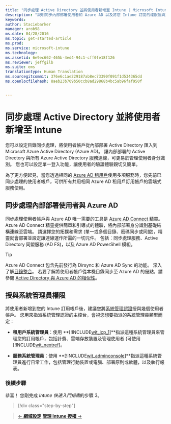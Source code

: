 ```yaml
---
title: "同步處理 Active Directory 並將使用者新增至 Intune | Microsoft Intune"
description: "說明同步內部部署使用者和 Azure AD 以及將您 Intune 訂閱的權限授與系統管理員"
keywords: 
author: Staciebarker
manager: arob98
ms.date: 04/28/2016
ms.topic: get-started-article
ms.prod: 
ms.service: microsoft-intune
ms.technology: 
ms.assetid: 6e9ec662-465b-4ed4-94c1-cff0fe18f126
ms.reviewer: jeffgilb
ms.suite: ems
translationtype: Human Translation
ms.sourcegitcommit: 376e6c1ae229187ab8ec73390f091f1d534365dd
ms.openlocfilehash: 8aeb23b709b50ccb8ad29868b4bc5ab96faf950f


---
```



# 同步處理 Active Directory 並將使用者新增至 Intune
您可以設定目錄同步處理，將使用者帳戶從內部部署 Active Directory 匯入到 Microsoft Azure Active Directory (Azure AD)。 讓內部部署的 Active Directory 與所有 Azure Active Directory 服務連線，可更易於管理使用者身分識別。 您也可以設定單一登入功能，讓使用者的驗證體驗親切又簡單。

為了更方便起見，當您透過相同的 [Azure AD 租用戶](http://technet.microsoft.com/library/jj573650.aspx#BKMK_WhatIsAnAzureADTenant)使用多項服務時，您先前已同步處理的使用者帳戶，可供所有共用相同 Azure AD 租用戶訂用帳戶的雲端式服務使用。

## 同步處理內部部署使用者與 Azure AD
同步處理使用者帳戶與 Azure AD 唯一需要的工具是 [Azure AD Connect 精靈](https://www.microsoft.com/download/details.aspx?id=47594)。 Azure AD Connect 精靈提供簡單和引導式的體驗，將內部部署身分識別基礎結構連線至雲端。  請選擇您的拓撲和需求 (單一或多個目錄、密碼同步或同盟)，精靈就會部署並設定讓連線運作所需的一切元件。 包括︰同步處理服務、Active Directory 同盟服務 (AD FS)，以及 Azure AD PowerShell 模組。

> [!TIP]
> Azure AD Connect 包含先前發行為 Dirsync 和 Azure AD Sync 的功能。 深入了解[目錄整合](http://technet.microsoft.com/library/jj573653.aspx)。 若要了解將使用者帳戶從本機目錄同步至 Azure AD 的優點，請參閱 [Active Directory 與 Azure AD 的相似性](http://technet.microsoft.com/library/dn518177.aspx)。

## 授與系統管理員權限
將使用者新增到您的 Intune 訂用帳戶後，建議您將[系統管理認證](administrative-accounts-websites-perms.md)授與幾個使用者帳戶。 您用來指派系統管理認證的主控台，會視您想要指派的系統管理員類型而定：

-   **租用戶系統管理員**：使用 **[!INCLUDE[wit_icp_1](../includes/wit_icp_1_md.md)]**指派這種系統管理員來管理您的訂用帳戶，包括計費、雲端存放裝置及管理使用者 (可使用 [!INCLUDE[wit_nextref](../includes/wit_nextref_md.md)]。

-   **服務系統管理員**：使用 **[!INCLUDE[wit_adminconsole](../includes/wit_adminconsole_md.md)]**指派這種系統管理員進行日常工作，包括管理行動裝置或電腦、部署原則或軟體，以及執行報表。


### 後續步驟
恭喜！ 您剛完成 *Intune 快速入門指南*的步驟 3。

>[!div class="step-by-step"]

>[&larr; **網域設定**](.\start-with-a-paid-subscription-to-microsoft-intune-step-2.md)     [**管理 Intune 授權** &rarr;](.\start-with-a-paid-subscription-to-microsoft-intune-step-4.md)  



<!--HONumber=Jul16_HO3-->


